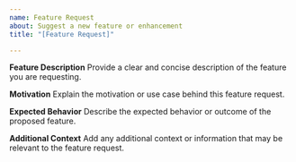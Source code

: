 ```yaml
---
name: Feature Request
about: Suggest a new feature or enhancement
title: "[Feature Request]"

---
```


**Feature Description**
Provide a clear and concise description of the feature you are requesting.

**Motivation**
Explain the motivation or use case behind this feature request.

**Expected Behavior**
Describe the expected behavior or outcome of the proposed feature.

**Additional Context**
Add any additional context or information that may be relevant to the feature request.
